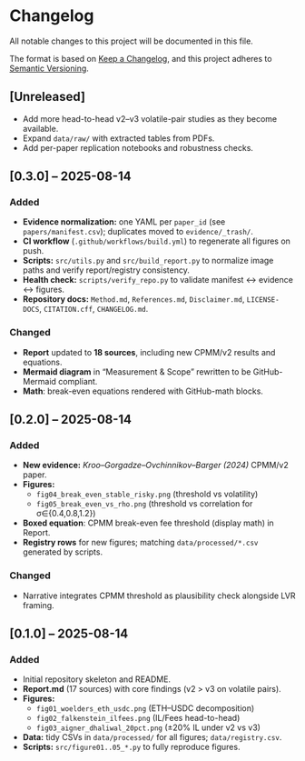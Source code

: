 # Changelog
All notable changes to this project will be documented in this file.

The format is based on [Keep a Changelog](https://keepachangelog.com/en/1.1.0/), and this project adheres to [Semantic Versioning](https://semver.org/spec/v2.0.0.html).

## [Unreleased]
- Add more head-to-head v2–v3 volatile-pair studies as they become available.
- Expand `data/raw/` with extracted tables from PDFs.
- Add per-paper replication notebooks and robustness checks.

## [0.3.0] – 2025-08-14
### Added
- **Evidence normalization:** one YAML per `paper_id` (see `papers/manifest.csv`); duplicates moved to `evidence/_trash/`.
- **CI workflow** (`.github/workflows/build.yml`) to regenerate all figures on push.
- **Scripts:** `src/utils.py` and `src/build_report.py` to normalize image paths and verify report/registry consistency.
- **Health check:** `scripts/verify_repo.py` to validate manifest ↔ evidence ↔ figures.
- **Repository docs:** `Method.md`, `References.md`, `Disclaimer.md`, `LICENSE-DOCS`, `CITATION.cff`, `CHANGELOG.md`.

### Changed
- **Report** updated to **18 sources**, including new CPMM/v2 results and equations.
- **Mermaid diagram** in “Measurement & Scope” rewritten to be GitHub-Mermaid compliant.
- **Math**: break-even equations rendered with GitHub-math blocks.

## [0.2.0] – 2025-08-14
### Added
- **New evidence:** *Kroo–Gorgadze–Ovchinnikov–Barger (2024)* CPMM/v2 paper.
- **Figures:**  
  - `fig04_break_even_stable_risky.png` (threshold vs volatility)  
  - `fig05_break_even_vs_rho.png` (threshold vs correlation for σ∈{0.4,0.8,1.2})
- **Boxed equation**: CPMM break-even fee threshold (display math) in Report.
- **Registry rows** for new figures; matching `data/processed/*.csv` generated by scripts.

### Changed
- Narrative integrates CPMM threshold as plausibility check alongside LVR framing.

## [0.1.0] – 2025-08-14
### Added
- Initial repository skeleton and README.
- **Report.md** (17 sources) with core findings (v2 > v3 on volatile pairs).
- **Figures:**  
  - `fig01_woelders_eth_usdc.png` (ETH–USDC decomposition)  
  - `fig02_falkenstein_ilfees.png` (IL/Fees head-to-head)  
  - `fig03_aigner_dhaliwal_20pct.png` (±20% IL under v2 vs v3)
- **Data:** tidy CSVs in `data/processed/` for all figures; `data/registry.csv`.
- **Scripts:** `src/figure01..05_*.py` to fully reproduce figures.
